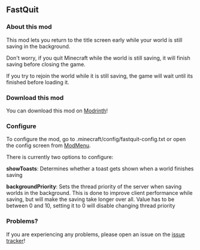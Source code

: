 ## FastQuit

### About this mod

This mod lets you return to the title screen early while your world is still saving in the background.

Don't worry, if you quit Minecraft while the world is still saving, it will finish saving before closing the game.

If you try to rejoin the world while it is still saving, the game will wait until its finished before loading it.

### Download this mod

You can download this mod on [Modrinth](https://modrinth.com/mod/fastquit)!

### Configure

To configure the mod, go to .minecraft/config/fastquit-config.txt or open the config screen from [ModMenu](https://modrinth.com/mod/modmenu).

There is currently two options to configure:

**showToasts**:
Determines whether a toast gets shown when a world finishes saving

**backgroundPriority**:
Sets the thread priority of the server when saving worlds in the background.
This is done to improve client performance while saving, but will make the saving take longer over all.
Value has to be between 0 and 10, setting it to 0 will disable changing thread priority

### Problems?

If you are experiencing any problems, please open an issue on the [issue tracker](https://github.com/KingContaria/FastQuit/issues)!
